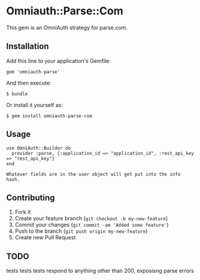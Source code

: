 # Omniauth::Parse::Com

This gem is an OmniAuth strategy for parse.com.
## Installation

Add this line to your application's Gemfile:

    gem 'omniauth-parse'

And then execute:

    $ bundle

Or install it yourself as:

    $ gem install omniauth-parse-com

## Usage

    use OmniAuth::Builder do
      provider :parse, {:application_id => "application_id", :rest_api_key => "rest_api_key"}
    end

    Whatever fields are in the user object will get put into the info hash.
## Contributing

1. Fork it
2. Create your feature branch (`git checkout -b my-new-feature`)
3. Commit your changes (`git commit -am 'Added some feature'`)
4. Push to the branch (`git push origin my-new-feature`)
5. Create new Pull Request

## TODO
tests tests tests
respond to anything other than 200, exposisng parse errors
